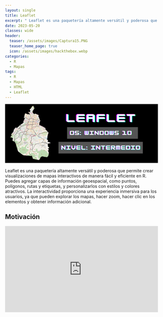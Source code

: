 ```yaml
---
layout: single
title: Leaflet 
excerpt: " Leaflet es una paquetería altamente versátil y poderosa que permite crear visualizaciones de mapas interactivos de manera fácil y eficiente en R. Puedes agregar capas de información geoespacial, como puntos, polígonos, rutas y etiquetas, y personalizarlos con estilos y colores atractivos. La interactividad proporciona una experiencia inmersiva para los usuarios, ya que pueden explorar los mapas, hacer zoom, hacer clic en los elementos y obtener información adicional."
date: 2023-05-20
classes: wide
header:
  teaser: /assets/images/Captura15.PNG
  teaser_home_page: true
  icon: /assets/images/hackthebox.webp
categories:
  - R
  - Mapas
tags:  
  - R
  - Mapas
  - HTML
  - Leaflet
---
```


![](/assets/images/Captura15.PNG)

Leaflet es una paquetería altamente versátil y poderosa que permite crear visualizaciones de mapas interactivos de manera fácil y eficiente en R. Puedes agregar capas de información geoespacial, como puntos, polígonos, rutas y etiquetas, y personalizarlos con estilos y colores atractivos. La interactividad proporciona una experiencia inmersiva para los usuarios, ya que pueden explorar los mapas, hacer zoom, hacer clic en los elementos y obtener información adicional.

## Motivación



<div style="text-align: center;">
  <div style="position: relative; padding-bottom: 56.25%; height: 0;">
    <iframe style="position: absolute; top: 0; left: 0; width: 100%; height: 100%;" src="https://c5projects.github.io/" frameborder="0" allowfullscreen></iframe>
  </div>
</div>







